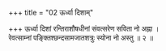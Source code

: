 +++
title = "02 ऊर्ध्वा दिशाम्"

+++
ऊर्ध्वा दिशां रन्तिराशौषधीनां संवत्सरेण सविता नो अह्ना ।  
रेवत्साम्नां पङ्क्तिश्छन्दसामजातशत्रुः स्योना नो अस्तु ॥ २ ॥